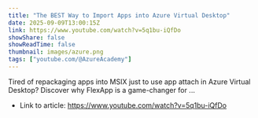 ```yaml
---
title: "The BEST Way to Import Apps into Azure Virtual Desktop"
date: 2025-09-09T13:00:15Z
link: https://www.youtube.com/watch?v=5q1bu-iQfDo
showShare: false
showReadTime: false
thumbnail: images/azure.png
tags: ["youtube.com/@AzureAcademy"]
---
```

Tired of repackaging apps into MSIX just to use app attach in Azure Virtual Desktop? Discover why FlexApp is a game-changer for ...

- Link to article: https://www.youtube.com/watch?v=5q1bu-iQfDo